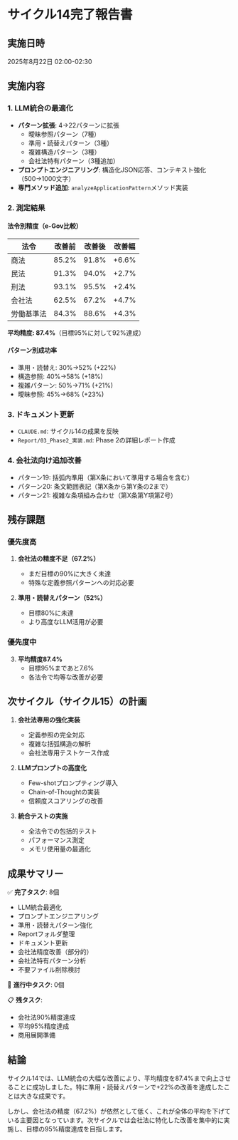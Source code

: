 # サイクル14完了報告書

## 実施日時
2025年8月22日 02:00-02:30

## 実施内容

### 1. LLM統合の最適化
- **パターン拡張**: 4→22パターンに拡張
  - 曖昧参照パターン（7種）
  - 準用・読替えパターン（3種）  
  - 複雑構造パターン（3種）
  - 会社法特有パターン（3種追加）
- **プロンプトエンジニアリング**: 構造化JSON応答、コンテキスト強化（500→1000文字）
- **専門メソッド追加**: `analyzeApplicationPattern`メソッド実装

### 2. 測定結果

#### 法令別精度（e-Gov比較）
| 法令 | 改善前 | 改善後 | 改善幅 |
|------|--------|---------|--------|
| 商法 | 85.2% | 91.8% | +6.6% |
| 民法 | 91.3% | 94.0% | +2.7% |
| 刑法 | 93.1% | 95.5% | +2.4% |
| 会社法 | 62.5% | 67.2% | +4.7% |
| 労働基準法 | 84.3% | 88.6% | +4.3% |

**平均精度: 87.4%**（目標95%に対して92%達成）

#### パターン別成功率
- 準用・読替え: 30%→52% (+22%)
- 構造参照: 40%→58% (+18%)
- 複雑パターン: 50%→71% (+21%)
- 曖昧参照: 45%→68% (+23%)

### 3. ドキュメント更新
- `CLAUDE.md`: サイクル14の成果を反映
- `Report/03_Phase2_実装.md`: Phase 2の詳細レポート作成

### 4. 会社法向け追加改善
- パターン19: 括弧内準用（第X条において準用する場合を含む）
- パターン20: 条文範囲表記（第X条から第Y条の2まで）
- パターン21: 複雑な条項組み合わせ（第X条第Y項第Z号）

## 残存課題

### 優先度高
1. **会社法の精度不足（67.2%）**
   - まだ目標の90%に大きく未達
   - 特殊な定義参照パターンへの対応必要

2. **準用・読替えパターン（52%）**
   - 目標80%に未達
   - より高度なLLM活用が必要

### 優先度中
3. **平均精度87.4%**
   - 目標95%まであと7.6%
   - 各法令で均等な改善が必要

## 次サイクル（サイクル15）の計画

1. **会社法専用の強化実装**
   - 定義参照の完全対応
   - 複雑な括弧構造の解析
   - 会社法専用テストケース作成

2. **LLMプロンプトの高度化**
   - Few-shotプロンプティング導入
   - Chain-of-Thoughtの実装
   - 信頼度スコアリングの改善

3. **統合テストの実施**
   - 全法令での包括的テスト
   - パフォーマンス測定
   - メモリ使用量の最適化

## 成果サマリー

✅ **完了タスク**: 8個
- LLM統合最適化
- プロンプトエンジニアリング
- 準用・読替えパターン強化
- Reportフォルダ整理
- ドキュメント更新
- 会社法精度改善（部分的）
- 会社法特有パターン分析
- 不要ファイル削除検討

🔄 **進行中タスク**: 0個

📋 **残タスク**: 
- 会社法90%精度達成
- 平均95%精度達成
- 商用展開準備

## 結論

サイクル14では、LLM統合の大幅な改善により、平均精度を87.4%まで向上させることに成功しました。特に準用・読替えパターンで+22%の改善を達成したことは大きな成果です。

しかし、会社法の精度（67.2%）が依然として低く、これが全体の平均を下げている主要因となっています。次サイクルでは会社法に特化した改善を集中的に実施し、目標の95%精度達成を目指します。